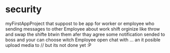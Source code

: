# security
myFirstAppProject
that suppost to be app for worker or employee who sending messages to other Employee about work shift orginize like throw and swap the shifte btwin them afer thay agree some notification sended to boss 
 and your can choose witch Employee open chat with ... an  it posible upload media to // but its not done yet :P
